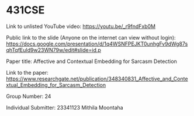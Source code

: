 # 431CSE

Link to unlisted YouTube video:
https://youtu.be/_r9fndFxb0M

Public link to the slide (Anyone on the internet can view without login):
https://docs.google.com/presentation/d/1q4WSNFPEJKT0unhgFv9dWg87sqhTqfEuId9w23WN79w/edit#slide=id.p

Paper title:
Affective and Contextual Embedding for Sarcasm Detection

Link to the paper:
https://www.researchgate.net/publication/348340831_Affective_and_Contextual_Embedding_for_Sarcasm_Detection

Group Number:
24

Individual Submitter:
23341123 Mithila Moontaha


